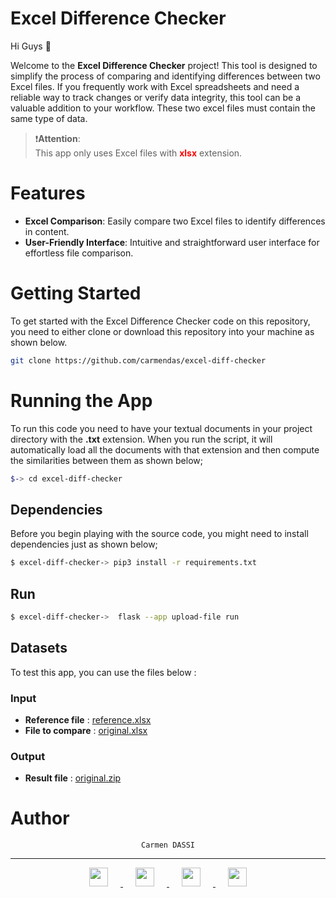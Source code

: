 # Excel Difference Checker
Hi Guys 👋

Welcome to the **Excel Difference Checker** project! This tool is designed to simplify the process of comparing and identifying differences between two Excel files. If you frequently work with Excel spreadsheets and need a reliable way to track changes or verify data integrity, this tool can be a valuable addition to your workflow. These two excel files must contain the same type of data.


> ❗**Attention**: <br> 
>  This app only uses Excel files with <span style="color:red;">**xlsx**</span> extension.

# Features

- **Excel Comparison**: Easily compare two Excel files to identify differences in content.
- **User-Friendly Interface**: Intuitive and straightforward user interface for effortless file comparison.

# Getting Started

To get started with the Excel Difference Checker code on this repository, you need to either clone or download this repository into your machine as shown below.

```bash
git clone https://github.com/carmendas/excel-diff-checker
```

# Running the App

To run this code you need to have your textual documents in your project directory with the **.txt** extension. When you run the script, it will automatically load all the documents with that extension and then compute the similarities between them as shown below;

```bash
$-> cd excel-diff-checker
```
## Dependencies
Before you begin playing with the source code, you might need to install dependencies just as shown below;

```bash
$ excel-diff-checker-> pip3 install -r requirements.txt
```
## Run
```bash
$ excel-diff-checker->  flask --app upload-file run
```

## Datasets
To test this app, you can use the files below :
  ### Input
 - **Reference file** : <a href="https://github.com/carmendas/excel-diff-checker/blob/main/static/datasets/test-excel-files/reference.xlsx"> reference.xlsx </a>
 - **File to compare** : <a href="https://github.com/carmendas/excel-diff-checker/blob/main/static/datasets/test-excel-files/original.xlsx"> original.xlsx </a>
  ### Output
 - **Result file** : <a href="https://github.com/carmendas/excel-diff-checker/blob/main/static/datasets/output/original.zip"> original.zip </a>


# Author
<p align="center">
  <code> Carmen DASSI </code>
</p>
<hr>
<p align="center">
  <a href="mailto:lauretadassi@gmail.com">
    <img src="https://github.com/carmendas/excel-diff-checker/blob/main/Assets/square-envelope-solide.svg" width="30" height="30" hspace="20">
  </a>

  <a href="https://github.com/carmendas">
    <img src="https://github.com/carmendas/excel-diff-checker/blob/main/Assets/square-github.svg" width="30" height="30" hspace="20">
  </a>

  <a href="https://www.linkedin.com/in/carmen-dassi-80008720b">
    <img src="https://github.com/carmendas/excel-diff-checker/blob/main/Assets/linkedin.svg" width="30" height="30" hspace="20">
  </a>

  <a href="https://twitter.com/laureta_das">
    <img src="https://github.com/carmendas/excel-diff-checker/blob/main/Assets/square-twitter.svg" width="30" height="30" hspace="20">
  </a>
</p>